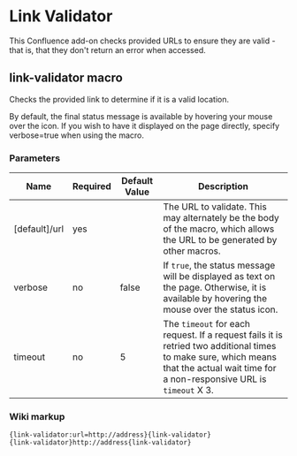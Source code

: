 # Link Validator
 This Confluence add-on checks provided URLs to ensure they are valid - that is, that they don't return an error when accessed.

## link-validator macro
 Checks the provided link to determine if it is a valid location.

 By default, the final status message is available by hovering your mouse over the icon. If you wish to have it displayed on the page directly, specify verbose=true when using the macro.

### Parameters
 | Name | Required | Default Value | Description |
 |------|----------|---------------|-------------|
 | [default]/url | yes | | The URL to validate. This may alternately be the body of the macro, which allows the URL to be generated by other macros. |
 | verbose | no | false | If `true`, the status message will be displayed as text on the page. Otherwise, it is available by hovering the mouse over the status icon. | 
 | timeout | no | 5 | The `timeout` for each request. If a request fails it is retried two additional times to make sure, which means that the actual wait time for a non-responsive URL is `timeout` X 3.  |
 
### Wiki markup
 ```
 {link-validator:url=http://address}{link-validator}
 {link-validator}http://address{link-validator}
```
